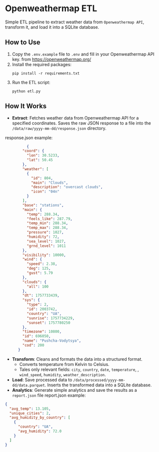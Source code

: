 # Openweathermap ETL

Simple ETL pipeline to extract weather data from `Openweathermap API`, transform it, and load it into a SQLite database.

## How to Use

1. Copy the `.env.example` file to `.env` and fill in your Openweathermap API key. from https://openweathermap.org/
2. Install the required packages:
   ```
   pip install -r requirements.txt
   ```
3. Run the ETL script:
   ```
   python etl.py
   ```
   
## How It Works

- **Extract**: Fetches weather data from Openweathermap API for a specified coordinates. Saves the raw JSON response to a file into the `/data/raw/yyyy-mm-dd/response.json` directory.

response.json example:  
```json
          {
        "coord": {
          "lon": 30.5233,
          "lat": 50.45
        },
        "weather": [
          {
            "id": 804,
            "main": "Clouds",
            "description": "overcast clouds",
            "icon": "04n"
          }
        ],
        "base": "stations",
        "main": {
          "temp": 288.34,
          "feels_like": 287.79,
          "temp_min": 288.34,
          "temp_max": 288.34,
          "pressure": 1027,
          "humidity": 72,
          "sea_level": 1027,
          "grnd_level": 1011
        },
        "visibility": 10000,
        "wind": {
          "speed": 2.38,
          "deg": 125,
          "gust": 5.79
        },
        "clouds": {
          "all": 100
        },
        "dt": 1757733439,
        "sys": {
          "type": 2,
          "id": 2003742,
          "country": "UA",
          "sunrise": 1757734229,
          "sunset": 1757780250
        },
        "timezone": 10800,
        "id": 696050,
        "name": "Pushcha-Vodytsya",
        "cod": 200
      }
```
- **Transform**: Cleans and formats the data into a structured format.
  - Converts temperature from Kelvin to Celsius.
  - Tales only relevant fields: `city`, `country`, `date`, `temperature`, , `wind_speed`, `humidity`, `weather_description`.
- **Load**: Save processed data to `/data/processed/yyyy-mm-dd/data.parquet`. Inserts the transformed data into a SQLite database.
- **Analytics**: Generate simple analytics and save the results as a `report.json` file
report.json example:
```json
{
  "avg_temp": 13.105,
  "unique_cities": 2,
  "avg_humidity_by_country": [
    {
      "country": "UA",
      "avg_humidity": 72.0
    }
  ]
}
```
